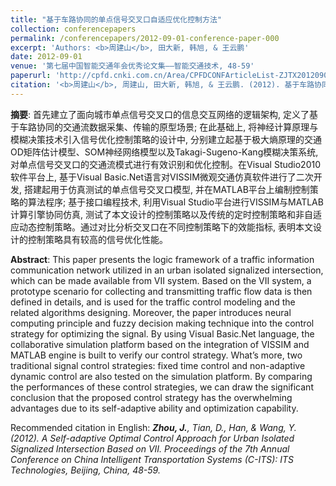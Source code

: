 ```yaml
---
title: "基于车路协同的单点信号交叉口自适应优化控制方法"
collection: conferencepapers
permalink: /conferencepapers/2012-09-01-conference-paper-000
excerpt: 'Authors: <b>周建山</b>, 田大新, 韩旭, & 王云鹏'
date: 2012-09-01
venue: '第七届中国智能交通年会优秀论文集——智能交通技术, 48-59'
paperurl: 'http://cpfd.cnki.com.cn/Area/CPFDCONFArticleList-ZJTX201209001.htm'
citation: '<b>周建山</b>, 周建山, 田大新, 韩旭, & 王云鹏. (2012). 基于车路协同的单点信号交叉口自适应优化控制方法. 第七届中国智能交通年会优秀论文集——智能交通技术, 48-59.'
---
```


**摘要**: 首先建立了面向城市单点信号交叉口的信息交互网络的逻辑架构, 定义了基于车路协同的交通流数据采集、传输的原型场景; 在此基础上, 将神经计算原理与模糊决策技术引入信号优化控制策略的设计中, 分别建立起基于极大熵原理的交通OD矩阵估计模型、SOM神经网络模型以及Takagi-Sugeno-Kang模糊决策系统, 对单点信号交叉口的交通流模式进行有效识别和优化控制。在Visual Studio2010软件平台上, 基于Visual Basic.Net语言对VISSIM微观交通仿真软件进行了二次开发, 搭建起用于仿真测试的单点信号交叉口模型, 并在MATLAB平台上编制控制策略的算法程序; 基于接口编程技术, 利用Visual Studio平台进行VISSIM与MATLAB计算引擎协同仿真, 测试了本文设计的控制策略以及传统的定时控制策略和非自适应动态控制策略。通过对比分析交叉口在不同控制策略下的效能指标, 表明本文设计的控制策略具有较高的信号优化性能。

**Abstract**: This paper presents the logic framework of a traffic information communication network utilized in an urban isolated signalized intersection, which can be made available from VII system. Based on the VII system, a prototype scenario for collecting and transmitting traffic flow data is then defined in details, and is used for the traffic control modeling and the related algorithms designing. Moreover, the paper introduces neural computing principle and fuzzy decision making technique into the control strategy for optimizing the signal. By using Visual Basic.Net language, the collaborative simulation platform based on the integration of VISSIM and MATLAB engine is built to verify our control strategy. What’s more, two traditional signal control strategies: fixed time control and non-adaptive dynamic control are also tested on the simulation platform. By comparing the performances of these control strategies, we can draw the significant conclusion that the proposed control strategy has the overwhelming advantages due to its self-adaptive ability and
optimization capability.

Recommended citation in English: *<b>Zhou, J.</b>, Tian, D., Han, & Wang, Y. (2012). A Self-adaptive Optimal Control Approach for Urban
Isolated Signalized Intersection Based on VII. Proceedings of the 7th Annual Conference on China Intelligent Transportation Systems (C-ITS): ITS Technologies, Beijing, China, 48-59.*

